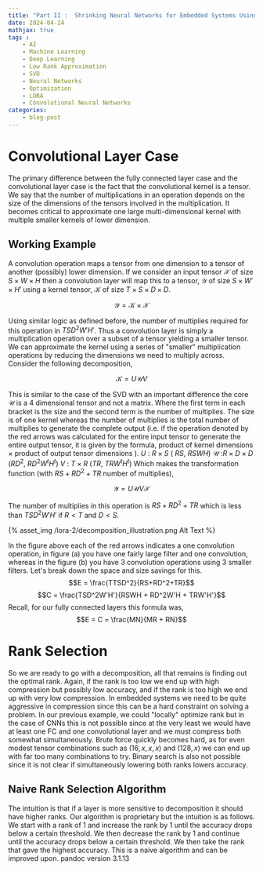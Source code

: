 ```yaml
---
title: "Part II :  Shrinking Neural Networks for Embedded Systems Using Low Rank Approximations (LoRA)"
date: 2024-04-24
mathjax: true
tags : 
    - AI
    - Machine Learning
    - Deep Learning
    - Low Rank Approximation
    - SVD
    - Neural Networks
    - Optimization
    - LORA
    - Convolutional Neural Networks
categories:
    - blog-post
---
```


# Convolutional Layer Case

The primary difference between the fully connected layer case and the convolutional layer case is the fact that the convolutional kernel is a tensor. We say that the number of multiplications in an operation depends on the size of the dimensions of the tensors involved in the multiplication. It becomes critical to approximate one large multi-dimensional kernel with multiple smaller kernels of lower dimension.

## Working Example

A convolution operation maps a tensor from one dimension to a tensor of another (possibly) lower dimension. If we consider an input tensor $\mathcal{X}$ of size $S\times W \times H$ then a convolution layer will map this to a tensor, $\mathcal{Y}$ of size $S\times W' \times H'$ using a kernel tensor, $\mathcal{K}$ of size $T\times S\times D\times D$.

$$
\mathcal{Y} = \mathcal{K} \times \mathcal{X}
$$

Using similar logic as defined before, the number of multiplies required for this operation in $TSD^2W'H'$. Thus a convolution layer is simply a multiplication operation over a subset of a tensor yielding a smaller tensor. We can approximate the kernel using a series of \"smaller\" multiplication operations by reducing the dimensions we need to multiply across. Consider the following decomposition,

$$
\mathcal{K} = U \mathcal{U}V
$$

This is similar to the case of the SVD with an important difference the core $\mathcal{U}$ is a 4 dimensional tensor and not a matrix. Where the first term in each bracket is the size and the second term is the number of multiplies. The size is of one kernel whereas the number of multiplies is the total number of multiplies to generate the complete output (i.e. if the operation denoted by the red arrows was calculated for the entire input tensor to generate the entire output tensor, it is given by the formula, product of kernel dimensions $\times$ product of output tensor dimensions ). $U$ : $R\times S$ ( $R S$, $RSWH$) $\mathcal{U}$ :$R\times D\times D$ ($RD^2$, $RD^2W^{t}H^{t}$) $V$ : $T \times R$ ($TR$, $TRW^{t}H^{t}$) Which makes the transformation function (with $RS + RD^2 + TR$ number of multiplies),

$$
\mathcal{Y} = U \mathcal{U}V\mathcal{X}
$$

The number of multiplies in this operation is $RS + RD^2 + TR$ which is less than $TSD^2W'H'$ if $R < T$ and $D < S$.

{% asset_img /lora-2/decomposition_illustration.png Alt Text %}

In the figure above each of the red arrows indicates a one convolution operation, in figure (a) you have one fairly large filter and one convolution, whereas in the figure (b) you have 3 convolution operations using 3 smaller filters. Let's break down the space and size savings for this. $$E = \frac{TTSD^2}{RS+RD^2+TR}$$ $$C = \frac{TSD^2W'H'}{RSWH + RD^2W'H + TRW'H'}$$ Recall, for our fully connected layers this formula was, $$E = C = \frac{MN}{MR + RN}$$

# Rank Selection

So we are ready to go with a decomposition, all that remains is finding out the optimal rank. Again, if the rank is too low we end up with high compression but possibly low accuracy, and if the rank is too high we end up with very low compression. In embedded systems we need to be quite aggressive in compression since this can be a hard constraint on solving a problem. In our previous example, we could \"locally\" optimize rank but in the case of CNNs this is not possible since at the very least we would have at least one FC and one convolutional layer and we must compress both somewhat simultaneously. Brute force quickly becomes hard, as for even modest tensor combinations such as $(16, x, x, x)$ and $(128, x)$ we can end up with far too many combinations to try. Binary search is also not possible since it is not clear if simultaneously lowering both ranks lowers accuracy.

## Naive Rank Selection Algorithm

The intuition is that if a layer is more sensitive to decomposition it should have higher ranks. Our algorithm is proprietary but the intuition is as follows. We start with a rank of 1 and increase the rank by 1 until the accuracy drops below a certain threshold. We then decrease the rank by 1 and continue until the accuracy drops below a certain threshold. We then take the rank that gave the highest accuracy. This is a naive algorithm and can be improved upon.
pandoc version 3.1.13